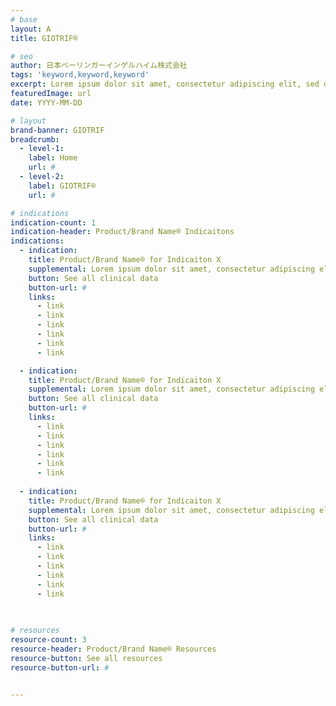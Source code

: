 ```yaml
---
# base
layout: A
title: GIOTRIF®

# seo
author: 日本ベーリンガーインゲルハイム株式会社
tags: 'keyword,keyword,keyword'
excerpt: Lorem ipsum dolor sit amet, consectetur adipiscing elit, sed do tempor. Lorem ipsum dolor sit amet, consectetur adipiscing elit, sed do tempor.
featuredImage: url
date: YYYY-MM-DD

# layout
brand-banner: GIOTRIF
breadcrumb:
  - level-1: 
    label: Home
    url: #
  - level-2: 
    label: GIOTRIF®
    url: #

# indications
indication-count: 1
indication-header: Product/Brand Name® Indicaitons
indications:
  - indication:
    title: Product/Brand Name® for Indicaiton X
    supplemental: Lorem ipsum dolor sit amet, consectetur adipiscing elit, sed do tempor. Lorem ipsum dolor sit amet, consectetur adipiscing elit, sed do tempor.
    button: See all clinical data
    button-url: #
    links: 
      - link
      - link
      - link
      - link  
      - link
      - link  

  - indication:
    title: Product/Brand Name® for Indicaiton X
    supplemental: Lorem ipsum dolor sit amet, consectetur adipiscing elit, sed do tempor. Lorem ipsum dolor sit amet, consectetur adipiscing elit, sed do tempor.
    button: See all clinical data
    button-url: #
    links: 
      - link
      - link
      - link
      - link  
      - link
      - link  
      
  - indication:
    title: Product/Brand Name® for Indicaiton X
    supplemental: Lorem ipsum dolor sit amet, consectetur adipiscing elit, sed do tempor. Lorem ipsum dolor sit amet, consectetur adipiscing elit, sed do tempor.
    button: See all clinical data
    button-url: #
    links: 
      - link
      - link
      - link
      - link  
      - link
      - link      
      
  

# resources
resource-count: 3
resource-header: Product/Brand Name® Resources
resource-button: See all resources
resource-button-url: #


---
```

<!--stackedit_data:
eyJoaXN0b3J5IjpbMTU1OTU1NzY1MCw1OTE4MTk3OTZdfQ==
-->